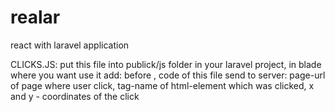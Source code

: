 # realar
react with laravel application


CLICKS.JS:
put this file into publick/js folder in your laravel project,
in blade where you want use it add: <script src="{{asset('js/clicks.js')}}"></script> before </body>,
code of this file send to server:
  page-url of page where user click,
  tag-name of html-element which was clicked,
  x and y - coordinates of the click
